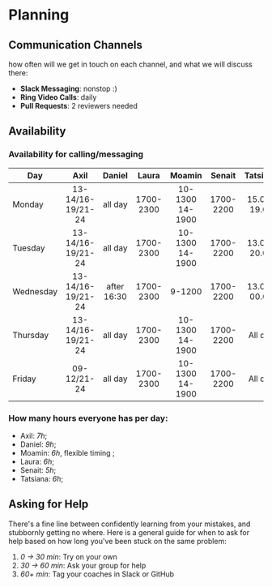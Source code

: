 # Planning

## Communication Channels

how often will we get in touch on each channel, and what we will discuss there:

- **Slack Messaging**: nonstop :)
- **Ring Video Calls**: daily
- **Pull Requests**: 2 reviewers needed

## Availability

### Availability for calling/messaging

| Day       |    Axil             |    Daniel   |    Laura    |    Moamin         |        Senait       |        Tatsiana     |
| --------- | :---------:         | :---------: | :---------: | :---------:       | :-----------------: | :-----------------: |
| Monday    | 13-14/16-19/21-24   |   all day   | 1700-2300   | 10-1300 14-1900   | 1700-2200           |      15.00-19.00    |
| Tuesday   | 13-14/16-19/21-24   |   all day   |  1700-2300  | 10-1300 14-1900   | 1700-2200           |      13.00-20.00    |
| Wednesday | 13-14/16-19/21-24   |after 16:30  |  1700-2300  | 9-1200    | 1700-2200           |      13.00-00.00    |
| Thursday  | 13-14/16-19/21-24   |   all day   |  1700-2300  | 10-1300 14-1900   | 1700-2200           |      All day        |
| Friday    | 09-12/21-24         |   all day   |  1700-2300  | 10-1300 14-1900   | 1700-2200           |      All day        |

### How many hours everyone has per day:

- Axil: _7h_;
- Daniel: _9h_;
- Moamin: _6h_, flexible timing ;
- Laura: _6h_;
- Senait: _5h_;
- Tatsiana: _6h_;

## Asking for Help

There's a fine line between confidently learning from your mistakes, and stubbornly getting no where. Here is a general guide for when to ask for help based on how long you've been stuck on the same problem:

1. _0 -> 30 min_: Try on your own
2. _30 -> 60 min_: Ask your group for help
3. _60+ min_: Tag your coaches in Slack or GitHub
